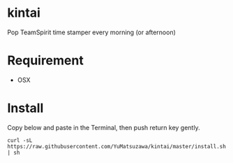 # kintai

Pop TeamSpirit time stamper every morning (or afternoon)

# Requirement

* OSX

# Install

Copy below and paste in the Terminal, then push return key gently.

```shellscript
curl -sL https://raw.githubusercontent.com/YuMatsuzawa/kintai/master/install.sh | sh
```
